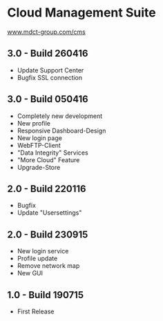 # Cloud Management Suite
www.mdct-group.com/cms

## 3.0 - Build 260416

  - Update Support Center
  - Bugfix SSL connection

## 3.0 - Build 050416

 - Completely new development
 - New profile
 - Responsive Dashboard-Design
 - New login page
 - WebFTP-Client
 - "Data Integrity" Services
 - "More Cloud" Feature
 - Upgrade-Store
 
## 2.0 - Build 220116

 - Bugfix
 - Update "Usersettings"

## 2.0 - Build 230915

 - New login service
 - Profile update
 - Remove network map
 - New GUI

## 1.0 - Build 190715

- First Release
